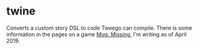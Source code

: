 # twine
Converts a custom story DSL to code Tweego can compile. There is some information in the pages on a game [Mug. Missing.](https://www.alofmethbin.com/Articles/Games/my_games/CoffeeCupChase/index.html) I'm writing as of April 2019.
